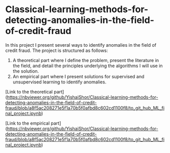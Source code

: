 # Classical-learning-methods-for-detecting-anomalies-in-the-field-of-credit-fraud

In this project I present several ways to identify anomalies in the field of credit fraud. The project is structured as follows:
1. A theoretical part where I define the problem, present the literature in the field, and detail the principles underlying the algorithms I will use in the solution.
2. An empirical part where I present solutions for supervised and unsupervised learning to identify anomalies.

[Link to the theoretical part] (https://nbviewer.org/github/YishaiShor/Classical-learning-methods-for-detecting-anomalies-in-the-field-of-credit-fraud/blob/a8f5ac208271e5f1a70b5f0afbd8c602cd1100f8/to_git_hub_ML_final_project.ipynb)

[Link to the empirical part] (https://nbviewer.org/github/YishaiShor/Classical-learning-methods-for-detecting-anomalies-in-the-field-of-credit-fraud/blob/a8f5ac208271e5f1a70b5f0afbd8c602cd1100f8/to_git_hub_ML_final_project.ipynb)
